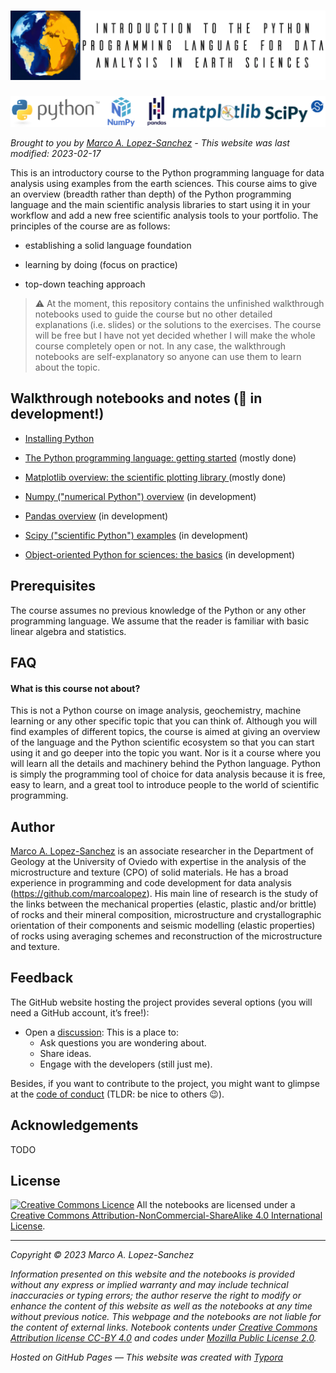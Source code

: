 # ![header](img/header.webp)

![logos](img/logos.png)

_Brought to you by [Marco A. Lopez-Sanchez](https://marcoalopez.github.io/) - This website was last modified: 2023-02-17_

This is an introductory course to the Python programming language for data analysis using examples from the earth sciences. This course aims to give an overview (breadth rather than depth) of the Python programming language and the main scientific analysis libraries to start using it in your workflow and add a new free scientific analysis tools to your portfolio. The principles of the course are as follows:

- establishing a solid language foundation 

- learning by doing (focus on practice)

- top-down teaching approach

  

> ⚠️ At the moment, this repository contains the unfinished walkthrough notebooks used to guide the course but no other detailed explanations (i.e. slides) or the solutions to the exercises. The course will be free but I have not yet decided whether I will make the whole course completely open or not. In any case, the walkthrough notebooks are self-explanatory so anyone can use them to learn about the topic.



## Walkthrough notebooks and notes (🚨 in development!)

- [Installing Python](https://github.com/marcoalopez/Python_course/blob/main/notebooks/installing_Python.md)

- [The Python programming language: getting started](https://deepnote.com/viewer/github/marcoalopez/Python_course/blob/main/notebooks/Python_walkthrough.ipynb) (mostly done)
- [Matplotlib overview: the scientific plotting library ](https://deepnote.com/viewer/github/marcoalopez/Python_course/blob/main/notebooks/Matplotlib_walkthrough.ipynb) (mostly done)
- [Numpy ("numerical Python") overview](https://deepnote.com/viewer/github/marcoalopez/Python_course/blob/main/notebooks/Numpy_walkthrough.ipynb) (in development)
- [Pandas overview](https://deepnote.com/viewer/github/marcoalopez/Python_course/blob/main/notebooks/Pandas_walkthrough.ipynb) (in development)
- [Scipy ("scientific Python") examples](https://deepnote.com/viewer/github/marcoalopez/Python_course/blob/main/notebooks/Scipy.ipynb) (in development)
- [Object-oriented Python for sciences: the basics](https://deepnote.com/viewer/github/marcoalopez/Python_course/blob/main/notebooks/OOP4science_walkthrough.ipynb) (in development)



## Prerequisites

The course assumes no previous knowledge of the Python or any other programming language. We assume that the reader is familiar with basic linear algebra and statistics.



## FAQ

#### What is this course not about?

This is not a Python course on image analysis, geochemistry, machine learning or any other specific topic that you can think of. Although you will find examples of different topics, the course is aimed at giving an overview of the language and the Python scientific ecosystem so that you can start using it and go deeper into the topic you want. Nor is it a course where you will learn all the details and machinery behind the Python language. Python is simply the programming tool of choice for data analysis because it is free, easy to learn, and a great tool to introduce people to the world of scientific programming.



## Author

[Marco A. Lopez-Sanchez](https://marcoalopez.github.io/) is an associate researcher in the Department of Geology at the University of Oviedo with expertise in the analysis of the microstructure and texture (CPO) of solid materials. He has a broad experience in programming and code development for data analysis (https://github.com/marcoalopez). His main line of research is the study of the links between the mechanical properties (elastic, plastic and/or brittle) of rocks and their mineral composition, microstructure and crystallographic orientation of their components and seismic modelling (elastic properties) of rocks using averaging schemes and reconstruction of the microstructure and texture.



## Feedback

The GitHub website hosting the project provides several options (you will need a GitHub account, it’s free!):

- Open a [discussion](https://github.com/marcoalopez/Python_course/discussions): This is a place to:
  - Ask questions you are wondering about.
  - Share ideas.
  - Engage with the developers (still just me).

Besides, if you want to contribute to the project, you might want to glimpse at the [code of conduct](https://github.com/marcoalopez/Python_course/blob/main/CODE_OF_CONDUCT.md) (TLDR: be nice to others 😉).  

## Acknowledgements

TODO



## License

[![Creative Commons Licence](https://i.creativecommons.org/l/by-nc-sa/4.0/88x31.png)](http://creativecommons.org/licenses/by-nc-sa/4.0/)
All the notebooks are licensed under a [Creative Commons Attribution-NonCommercial-ShareAlike 4.0 International License](http://creativecommons.org/licenses/by-nc-sa/4.0/).

---

*Copyright © 2023 Marco A. Lopez-Sanchez*  

*Information presented on this website and the notebooks is provided without any express or implied warranty and may include technical inaccuracies or typing errors; the author reserve the right to modify or enhance the content of this website as well as the notebooks at any time without previous notice. This webpage and the notebooks are not liable for the content of external links. Notebook contents under [Creative Commons Attribution license CC-BY 4.0](https://creativecommons.org/licenses/by/4.0/) and codes under [Mozilla Public License 2.0](https://www.mozilla.org/en-US/MPL/2.0/).*

*Hosted on GitHub Pages — This website was created with [Typora](https://typora.io/)*
